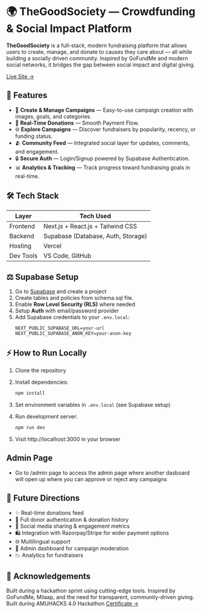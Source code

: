 # 🌍 TheGoodSociety — Crowdfunding & Social Impact Platform

**TheGoodSociety** is a full-stack, modern fundraising platform that allows users to create, manage, and donate to causes they care about — all while building a socially driven community. Inspired by GoFundMe and modern social networks, it bridges the gap between social impact and digital giving.

[Live Site →](https://dream11-amuhacks-4-0-puzk3he86-swekit-patels-projects.vercel.app/)

## 🚀 Features

- 📝 **Create & Manage Campaigns** — Easy-to-use campaign creation with images, goals, and categories.
- 💸 **Real-Time Donations** — Smooth Payment Flow.
- 🌐 **Explore Campaigns** — Discover fundraisers by popularity, recency, or funding status.
- 🫂 **Community Feed** — Integrated social layer for updates, comments, and engagement.
- 🔒 **Secure Auth** — Login/Signup powered by Supabase Authentication.
- 📊 **Analytics & Tracking** — Track progress toward fundraising goals in real-time.

## 🛠️ Tech Stack

| Layer          | Tech Used                                  |
|----------------|--------------------------------------------|
| Frontend       | Next.js + React.js + Tailwind CSS          |
| Backend        | Supabase (Database, Auth, Storage)         |
| Hosting        | Vercel                                     |
| Dev Tools      | VS Code, GitHub                            |


## ⚖️ Supabase Setup

1. Go to [Supabase](https://supabase.io/) and create a project
2. Create tables and policies from schema.sql file.
3. Enable **Row Level Security (RLS)** where needed
4. Setup **Auth** with email/password provider
5. Add Supabase credentials to your `.env.local`:
   ```env
   NEXT_PUBLIC_SUPABASE_URL=your-url
   NEXT_PUBLIC_SUPABASE_ANON_KEY=your-anon-key
   ```

## ⚡ How to Run Locally

1. Clone the repository

2. Install dependencies:
   ```bash
   npm install
   ```

3. Set environment variables in `.env.local` (see Supabase setup)

4. Run development server:
   ```bash
   npm run dev
   ```

5. Visit http://localhost:3000 in your browser

## Admin Page

- Go to /admin page to access the admin page where another dasboard will open up where you can approve or reject any campaigns

## 🌟 Future Directions

- ✨ Real-time donations feed
- 🔐 Full donor authentication & donation history
- 🚀 Social media sharing & engagement metrics
- 🛍️ Integration with Razorpay/Stripe for wider payment options
- 🌐 Multilingual support
- 💸 Admin dashboard for campaign moderation
- 📉 Analytics for fundraisers

## 🙏 Acknowledgements

Built during a hackathon sprint using cutting-edge tools. Inspired by GoFundMe, Milaap, and the need for transparent, community-driven giving.
Built during AMUHACKS 4.0 Hackathon
[Certificate →](https://drive.google.com/file/d/1U6ABDGRvyvjHyNRear7NSUd9TTvt7Ef5/view?usp=sharing)



